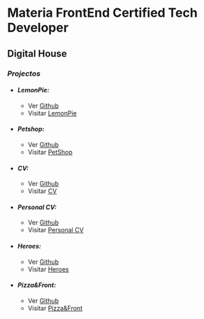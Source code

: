 # Materia FrontEnd Certified Tech Developer
## Digital House

### *Projectos*
* #### *LemonPie:*
  * Ver [Github](https://github.com/AdrielIg/FrontEnd/tree/main/LemonPie)
  * Visitar [LemonPie](https://adrielig.github.io/FrontEnd/LemonPie/)
* #### *Petshop:*
  * Ver [Github](https://github.com/AdrielIg/FrontEnd/tree/main/PetShop)
  * Visitar [PetShop](https://adrielig.github.io/FrontEnd/PetShop/)
* #### *CV:*
  * Ver [Github](https://github.com/AdrielIg/FrontEnd/tree/main/CV)
  * Visitar [CV](https://adrielig.github.io/FrontEnd/CV/)
* #### *Personal CV:*
  * Ver [Github](https://github.com/AdrielIg/FrontEnd/tree/main/personal_cv)
  * Visitar [Personal CV](https://adrielig.github.io/FrontEnd/personal_cv/)
* #### *Heroes:*
  * Ver [Github](https://github.com/AdrielIg/FrontEnd/tree/main/Heroes)
  * Visitar [Heroes](https://adrielig.github.io/FrontEnd/Heroes/)
* #### *Pizza&Front:*
  * Ver [Github](https://github.com/AdrielIg/FrontEnd/tree/main/Pizza%26Front)
  * Visitar [Pizza&Front](https://adrielig.github.io/FrontEnd/Pizza&Front/)

